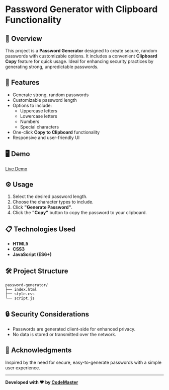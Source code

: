 # Password Generator with Clipboard Functionality

## 🚀 Overview

This project is a **Password Generator** designed to create secure, random passwords with customizable options. It includes a convenient **Clipboard Copy** feature for quick usage. Ideal for enhancing security practices by generating strong, unpredictable passwords.

## 🔑 Features

- Generate strong, random passwords
- Customizable password length
- Options to include:
  - Uppercase letters
  - Lowercase letters
  - Numbers
  - Special characters
- One-click **Copy to Clipboard** functionality
- Responsive and user-friendly UI

## 🖥️ Demo

[Live Demo](https://password-generator-zeta-gilt.vercel.app/)

## ⚙️ Usage

1. Select the desired password length.
2. Choose the character types to include.
3. Click **"Generate Password"**.
4. Click the **"Copy"** button to copy the password to your clipboard.

## 📋 Technologies Used

- **HTML5**
- **CSS3**
- **JavaScript (ES6+)**

## 🛠️ Project Structure

```
password-generator/
├── index.html
├── style.css
└── script.js
```

## 🔒 Security Considerations

- Passwords are generated client-side for enhanced privacy.
- No data is stored or transmitted over the network.

## 🙌 Acknowledgments

Inspired by the need for secure, easy-to-generate passwords with a simple user experience.

---

**Developed with ❤️ by [CodeMaster](https://github.com/ray-oc)**


